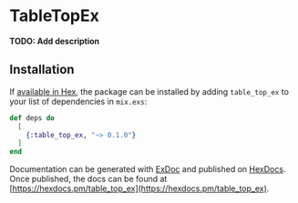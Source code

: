 # TableTopEx

**TODO: Add description**

## Installation

If [available in Hex](https://hex.pm/docs/publish), the package can be installed
by adding `table_top_ex` to your list of dependencies in `mix.exs`:

```elixir
def deps do
  [
    {:table_top_ex, "~> 0.1.0"}
  ]
end
```

Documentation can be generated with [ExDoc](https://github.com/elixir-lang/ex_doc)
and published on [HexDocs](https://hexdocs.pm). Once published, the docs can
be found at [https://hexdocs.pm/table_top_ex](https://hexdocs.pm/table_top_ex).

